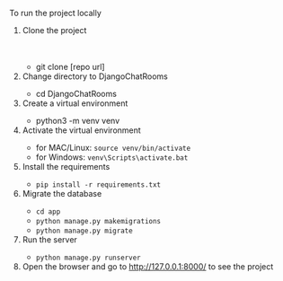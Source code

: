 <div>
  <p>To run the project locally</p>
  <ol>
    <li>Clone the project</li>
    <ul><br><br>
      <li>git clone [repo url]</li>
    </ul>
    <li>Change directory to DjangoChatRooms</li>
    <ul>
      <li>cd DjangoChatRooms</li>
    </ul>
    <li>Create a virtual environment</li>
    <ul>
      <li>python3 -m venv venv</li>
    </ul>
    <li>Activate the virtual environment</li>
    <ul>
      <li>for MAC/Linux: <code>source venv/bin/activate</code></li>
      <li>for Windows: <code>venv\Scripts\activate.bat</code></li>
    </ul>
    <li>Install the requirements</li>
    <ul>
      <li><code>pip install -r requirements.txt</code></li>
    </ul>
    <li>Migrate the database</li>
    <ul>
      <li><code>cd app</code></li>
      <li><code>python manage.py makemigrations</code></li>
      <li><code>python manage.py migrate</code></li>
    </ul>
    <li>Run the server</li>
    <ul>
      <li><code>python manage.py runserver</code></li>
    </ul>
    <li>Open the browser and go to <a href="http://127.0.0.1:8000/">http://127.0.0.1:8000/</a> to see the project</li>
  </ol>
</div>

